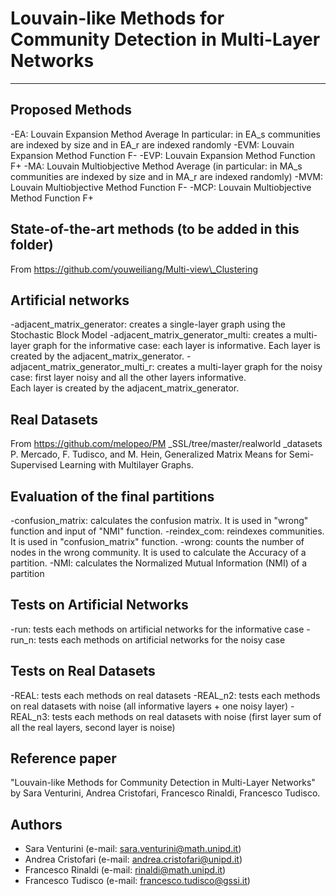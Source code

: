 # Louvain-like Methods for Community Detection in Multi-Layer Networks
***
## Proposed Methods
-EA: Louvain Expansion Method Average 
     In particular: in EA_s communities are indexed by size and in EA_r are indexed randomly
-EVM: Louvain Expansion Method Function F-
-EVP: Louvain Expansion Method Function F+
-MA: Louvain Multiobjective Method Average (in particular: in MA\_s communities are indexed by size and in MA\_r are indexed randomly)
-MVM: Louvain Multiobjective Method Function F-
-MCP: Louvain Multiobjective Method Function F+ 

## State-of-the-art methods (to be added in this folder)
From https://github.com/youweiliang/Multi-view\_Clustering

## Artificial networks 
-adjacent\_matrix\_generator: creates a single-layer graph using the Stochastic Block Model 
-adjacent\_matrix\_generator_multi: creates a multi-layer graph for the informative case: each layer is informative. 
			          Each layer is created by the adjacent\_matrix\_generator.
-adjacent\_matrix\_generator\_multi\_r: creates a multi-layer graph for the noisy case: first layer noisy and all the other layers informative.  
				    Each layer is created by the adjacent_matrix_generator.

## Real Datasets
From https://github.com/melopeo/PM  _SSL/tree/master/realworld  _datasets
P. Mercado, F. Tudisco, and M. Hein, Generalized Matrix Means for Semi-Supervised Learning with Multilayer Graphs. 

## Evaluation of the final partitions
-confusion_matrix: calculates the confusion matrix.
		   It is used in "wrong" function and input of "NMI" function.
-reindex_com: reindexes communities. 
	      It is used in "confusion_matrix" function.
-wrong: counts the number of nodes in the wrong community.
	It is used to calculate the Accuracy of a partition.
-NMI: calculates the Normalized Mutual Information (NMI) of a partition 

## Tests on Artificial Networks
-run: tests each methods on artificial networks for the informative case
-run_n: tests each methods on artificial networks for the noisy case

## Tests on Real Datasets
-REAL: tests each methods on real datasets
-REAL\_n2: tests each methods on real datasets with noise (all informative layers + one noisy layer)
-REAL\_n3: tests each methods on real datasets with noise (first layer sum of all the real layers, second layer is noise)

## Reference paper
"Louvain-like Methods for Community Detection in Multi-Layer Networks" by Sara Venturini, Andrea Cristofari, Francesco Rinaldi, Francesco Tudisco.

## Authors
- Sara Venturini (e-mail: sara.venturini@math.unipd.it)
- Andrea Cristofari (e-mail: andrea.cristofari@unipd.it)
- Francesco Rinaldi (e-mail: rinaldi@math.unipd.it)
- Francesco Tudisco (e-mail: francesco.tudisco@gssi.it)
